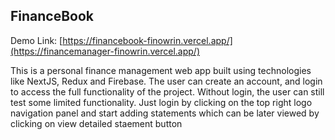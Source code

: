 ## FinanceBook

Demo Link: [https://financebook-finowrin.vercel.app/](https://financemanager-finowrin.vercel.app/)

This is a personal finance management web app built using technologies like NextJS, Redux and Firebase.
The user can create an account, and login to access the full functionality of the project. Without login, the user can still test some limited functionality.
Just login by clicking on the top right logo navigation panel and start adding statements which can be later viewed by clicking on view detailed staement button
